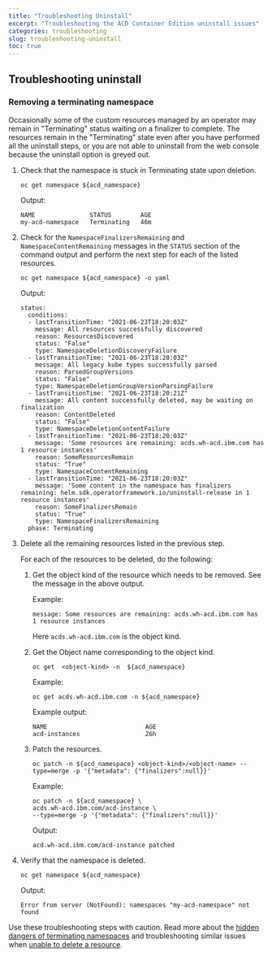 ```yaml
---
title: "Troubleshooting Uninstall"
excerpt: "Troubleshooting the ACD Container Edition uninstall issues"
categories: troubleshooting
slug: troubleshooting-uninstall
toc: true
---
```

<!--                                                                    -->
<!-- (C) Copyright Merative US L.P. and others 2018, 2023                -->
<!--                                                                    -->
<!-- SPDX-License-Identifier: Apache-2.0                                -->
<!--                                                                    -->


## Troubleshooting uninstall

### Removing a terminating namespace

Occasionally some of the custom resources managed by an operator may remain in "Terminating" status waiting on a finalizer to complete. The resources remain in the "Terminating" state even after you have performed all the uninstall steps, or you are not able to uninstall from the web console because the uninstall option is greyed out.

1. Check that the namespace is stuck in Terminating state upon deletion.

    ```
    oc get namespace ${acd_namespace}
    ```

    Output:

    ```
    NAME               STATUS        AGE
    my-acd-namespace   Terminating   46m
    ```

1. Check for the `NamespaceFinalizersRemaining` and `NamespaceContentRemaining` messages in the `STATUS` section of the command output and perform the next step for each of the listed resources.

    ```
    oc get namespace ${acd_namespace} -o yaml
    ```

    Output:

    ```
    status:
      conditions:
      - lastTransitionTime: "2021-06-23T18:20:03Z"
        message: All resources successfully discovered
        reason: ResourcesDiscovered
        status: "False"
        type: NamespaceDeletionDiscoveryFailure
      - lastTransitionTime: "2021-06-23T18:20:03Z"
        message: All legacy kube types successfully parsed
        reason: ParsedGroupVersions
        status: "False"
        type: NamespaceDeletionGroupVersionParsingFailure
      - lastTransitionTime: "2021-06-23T18:20:21Z"
        message: All content successfully deleted, may be waiting on finalization
        reason: ContentDeleted
        status: "False"
        type: NamespaceDeletionContentFailure
      - lastTransitionTime: "2021-06-23T18:20:03Z"
        message: 'Some resources are remaining: acds.wh-acd.ibm.com has 1 resource instances'
        reason: SomeResourcesRemain
        status: "True"
        type: NamespaceContentRemaining
      - lastTransitionTime: "2021-06-23T18:20:03Z"
        message: 'Some content in the namespace has finalizers remaining: helm.sdk.operatorframework.io/uninstall-release in 1 resource instances'
        reason: SomeFinalizersRemain
        status: "True"
        type: NamespaceFinalizersRemaining
      phase: Terminating
    ```

1. Delete all the remaining resources listed in the previous step.

    For each of the resources to be deleted, do the following:

    1. Get the object kind of the resource which needs to be removed. See the message in the above output.

        Example:

        `message: Some resources are remaining: acds.wh-acd.ibm.com has 1 resource instances`

        Here `acds.wh-acd.ibm.com` is the object kind.

    2. Get the Object name corresponding to the object kind.

        ```
        oc get  <object-kind> -n  ${acd_namespace}
        ```

        Example:

        ```
        oc get acds.wh-acd.ibm.com -n ${acd_namespace}
        ```

        Example output:

        ```
        NAME                           AGE
        acd-instances                  26h
        ```

    3. Patch the resources.

        ```
        oc patch -n ${acd_namespace} <object-kind>/<object-name> --type=merge -p '{"metadata": {"finalizers":null}}'
        ```

        Example:

        ```
        oc patch -n ${acd_namespace} \
        acds.wh-acd.ibm.com/acd-instance \
        --type=merge -p '{"metadata": {"finalizers":null}}'
        ```

        Output:

        ```
        acd.wh-acd.ibm.com/acd-instance patched
        ```

1. Verify that the namespace is deleted.

    ```
    oc get namespace ${acd_namespace}
    ```

    Output:

    ```
    Error from server (NotFound): namespaces "my-acd-namespace" not found
    ```

Use these troubleshooting steps with caution. Read more about the [hidden dangers of terminating namespaces](https://www.openshift.com/blog/the-hidden-dangers-of-terminating-namespaces) and troubleshooting similar issues when [unable to delete a resource](https://access.redhat.com/solutions/4165791).
